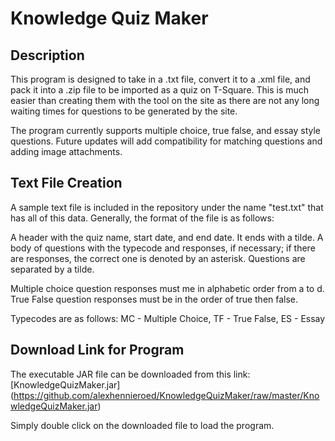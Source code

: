 # Knowledge Quiz Maker

## Description
This program is designed to take in a .txt file, convert it to a .xml file, and pack it into a .zip file to be imported as a quiz on T-Square.
This is much easier than creating them with the tool on the site as there are not any long waiting times for questions to be generated by the site.

The program currently supports multiple choice, true false, and essay style questions.
Future updates will add compatibility for matching questions and adding image attachments.

## Text File Creation
A sample text file is included in the repository under the name "test.txt" that has all of this data.
Generally, the format of the file is as follows:

A header with the quiz name, start date, and end date. It ends with a tilde.
A body of questions with the typecode and responses, if necessary; if there are responses, the correct one is denoted by an asterisk.
Questions are separated by a tilde.

Multiple choice question responses must me in alphabetic order from a to d.
True False question responses must be in the order of true then false.

Typecodes are as follows:
MC - Multiple Choice,
TF - True False,
ES - Essay

## Download Link for Program
The executable JAR file can be downloaded from this link: [KnowledgeQuizMaker.jar] (https://github.com/alexhennieroed/KnowledgeQuizMaker/raw/master/KnowledgeQuizMaker.jar)

Simply double click on the downloaded file to load the program.
